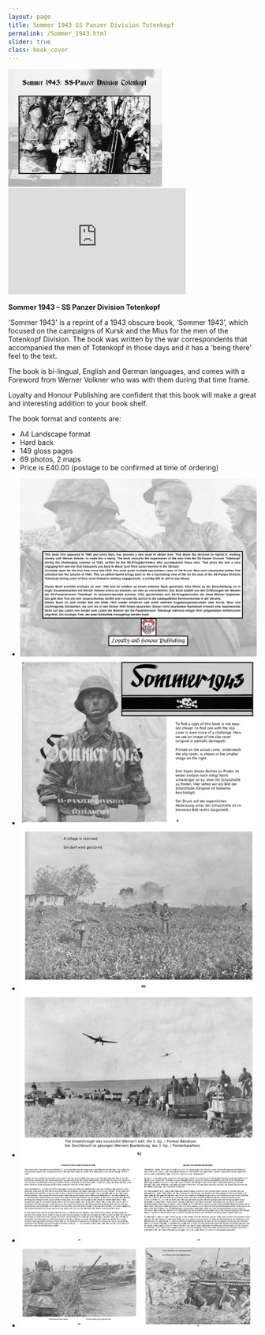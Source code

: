 ```yaml
---
layout: page
title: Sommer 1943 SS Panzer Division Totenkopf
permalink: /Sommer_1943.html
slider: true
class: book_cover
---
```


<img src="./assets/Sommer Book cover.png" id="detail" class="center"/>
<iframe width="360" height="215" src="https://youtube.com/watch?v=gyzNpNVAtSA&t=32s" frameborder="0" allow="accelerometer; autoplay; encrypted-media; gyroscope; picture-in-picture" class="center" allowfullscreen></iframe>
<p><b>Sommer 1943 – SS Panzer Division Totenkopf</b></p>
<p>'Sommer 1943' is a reprint of a 1943 obscure book, ‘Sommer 1943’, which focused on the campaigns of Kursk and the Mius for the men of the Totenkopf Division. 
  The book was written by the war correspondents that accompanied the men of Totenkopf in those days and it has a ‘being there’ feel to the text.</p>
<p>The book is bi-lingual, English and German languages, and comes with a Foreword from Werner Volkner who was with them during that time frame.</p>  
<p>Loyalty and Honour Publishing are confident that this book will make a great and interesting addition to your book shelf.</p>
<p>The book format and contents are:
<ul class="over">
  <li>A4 Landscape format</li>
  <li>Hard back</li>
  <li>149 gloss pages</li>
  <li>69 photos, 2 maps</li>
  <li>Price is £40.00 (postage to be confirmed at time of ordering)</li>
</ul>  

<div id="folio" class="svwp">
  <ul>
    <li><img alt="Internal page" src="./assets/Sommer Rear cover.png" /></li>
    <li><img alt="Internal page" src="./assets/Sommer Internal 1.png" /></li>
    <li><img alt="Internal page" src="./assets/Sommer Internal 2.png" /></li>
    <li><img alt="Internal page" src="./assets/Sommer Internal 3.png" /></li>
    <li><img alt="Internal page" src="./assets/Sommer Internal 4.png" /></li>
    <li><img alt="Internal page" src="./assets/Sommer Internal 5.png" /></li>
  </ul>
</div>

